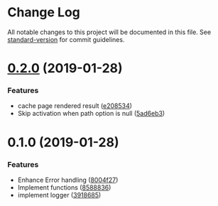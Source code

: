 # Change Log

All notable changes to this project will be documented in this file. See [standard-version](https://github.com/conventional-changelog/standard-version) for commit guidelines.

<a name="0.2.0"></a>
# [0.2.0](https://github.com/potato4d/nuxt-maintenance-mode/compare/v0.1.0...v0.2.0) (2019-01-28)


### Features

* cache page rendered result ([e208534](https://github.com/potato4d/nuxt-maintenance-mode/commit/e208534))
* Skip activation when path option is null ([5ad6eb3](https://github.com/potato4d/nuxt-maintenance-mode/commit/5ad6eb3))



<a name="0.1.0"></a>

# 0.1.0 (2019-01-28)

### Features

- Enhance Error handling ([8004f27](https://github.com/potato4d/nuxt-maintenance-mode/commit/8004f27))
- Implement functions ([8588836](https://github.com/potato4d/nuxt-maintenance-mode/commit/8588836))
- implement logger ([3918685](https://github.com/potato4d/nuxt-maintenance-mode/commit/3918685))
